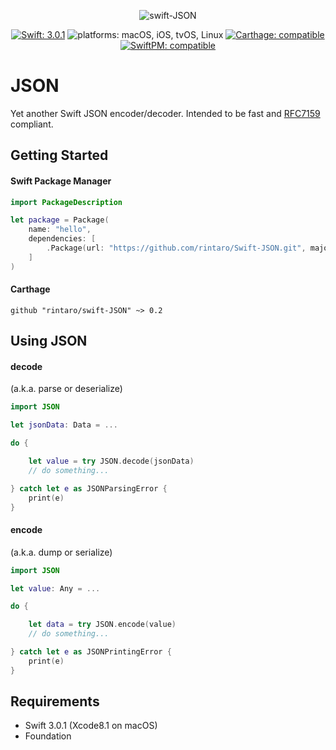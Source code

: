 <p align="center">
<img src="https://cdn.rawgit.com/rintaro/swift-JSON/master/logo.svg" alt="swift-JSON">
</p>

<p align="center">
<a href="https://swift.org/"><img src="https://img.shields.io/badge/Swift-3.0.1-blue.svg" alt="Swift: 3.0.1"></a>
<img src="https://img.shields.io/badge/platforms-macOS | iOS | tvOS | Linux-lightgrey.svg" alt="platforms: macOS, iOS, tvOS, Linux">
<a href="https://github.com/Carthage/Carthage"><img src="https://img.shields.io/badge/Carthage-compatible-4BC51D.svg" alt="Carthage: compatible"></a>
<a href="https://github.com/apple/swift-package-manager"><img src="https://img.shields.io/badge/SwiftPM-compatible-brightgreen.svg" alt="SwiftPM: compatible"></a>
</p>

# JSON

Yet another Swift JSON encoder/decoder.
Intended to be fast and [RFC7159](https://tools.ietf.org/html/rfc7159) compliant.

## Getting Started

#### Swift Package Manager

```swift
import PackageDescription

let package = Package(
    name: "hello",
    dependencies: [
        .Package(url: "https://github.com/rintaro/Swift-JSON.git", majorVersion: 0, minor: 2),
    ]
)
```

#### Carthage

```
github "rintaro/swift-JSON" ~> 0.2
```

## Using JSON

#### decode 

(a.k.a. parse or deserialize)

```swift
import JSON

let jsonData: Data = ...

do {

    let value = try JSON.decode(jsonData)
    // do something...

} catch let e as JSONParsingError {
    print(e)
}

```

#### encode 

(a.k.a. dump or serialize)

```swift
import JSON

let value: Any = ...

do {

    let data = try JSON.encode(value)
    // do something...

} catch let e as JSONPrintingError {
    print(e)
}

```

## Requirements

* Swift 3.0.1 (Xcode8.1 on macOS)
* Foundation
